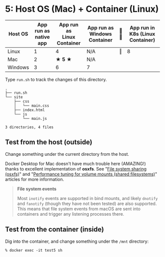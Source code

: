 # 5: Host OS (Mac) + Container (Linux)

| Host OS | App run as<br/>native app | App run as<br/>Linux Container |  App run as<br/>Windows Container | ‖<br/>‖ | App run in<br/>K8s (Linux Container) |
|---------|------------|-----------------|-------------------|----|-----------------------|
| Linux   | 1          | 4               | N/A               | ‖ | 8             |
| Mac     | 2          | **★ 5 ★**       | N/A               |
| Windows | 3          | 6               | 7                 |


Type `run.sh` to track the changes of this directory.

```
.
├── run.sh
└── site
    ├── css
    │   └── main.css
    ├── index.html
    └── js
        └── main.js

3 directories, 4 files
```

## Test from the host (outside)

Change something under the current directory from the host.

Docker Desktop for Mac doesn't have much trouble here (AMAZING!) thanks to excellent implementation of **osxfs**.  See "[File system sharing (osxfs)](https://docs.docker.com/docker-for-mac/osxfs/)" and "[Performance tuning for volume mounts (shared filesystems)](https://docs.docker.com/docker-for-mac/osxfs-caching/)" articles for more information.

> **File system events**
>
> Most `inotify` events are supported in bind mounts, and likely `dnotify` and `fanotify` (though they have not been tested) are also supported. This means that file system events from macOS are sent into containers and trigger any listening processes there.

## Test from the container (inside)

Dig into the container, and change something under the `/mnt` directory:

```
% docker exec -it test5 sh
```